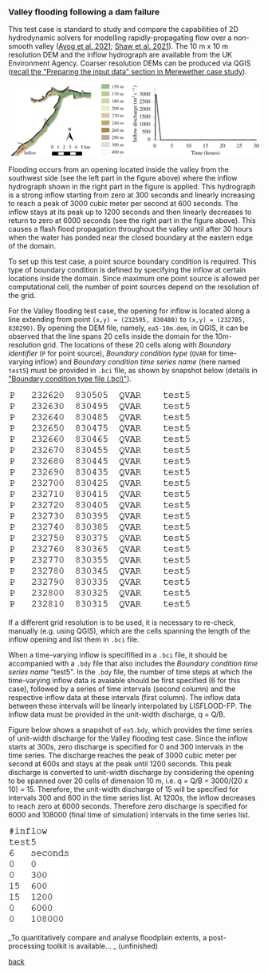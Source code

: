 ### Valley flooding following a dam failure

This test case is standard to study and compare the capabilities of 2D hydrodynamic solvers for modelling rapidly-propagating flow over a non-smooth valley ([Ayog et al. 2021](https://www.sciencedirect.com/science/article/abs/pii/S0022169420313858); [Shaw et al. 2021](https://gmd.copernicus.org/preprints/gmd-2020-340/)). The 10 m x 10 m resolution DEM and the inflow hydrograph are available from the UK Environment Agency. Coarser resolution DEMs can be produced via QGIS ([recall the "Preparing the input data" section in Merewether case study](/Merewether2.md)).


![Image](/Figures/Fig_7G.jpg)


Flooding occurs from an opening located inside the valley from the southwest side (see the left part in the figure above) where the inflow hydrograph shown in the right part in the figure is applied. This hydrograph is a strong inflow starting from zero at 300 seconds and linearly increasing to reach a peak of 3000 cubic meter per second at 600 seconds. The inflow stays at its peak up to 1200 seconds and then linearly decreases to return to zero at 6000 seconds (see the right part in the figure above). This causes a flash flood propagation throughout the valley until after 30 hours when the water has ponded near the closed boundary at the eastern edge of the domain. 

To set up this test case, a point source boundary condition is required. This type of boundary condition is defined by specifying the inflow at certain locations inside the domain. Since maximum one point source is allowed per computational cell, the number of point sources depend on the resolution of the grid. 

For the Valley flooding test case, the opening for inflow is located along a line extending from point `(x,y) = (232595, 830480)` to `(x,y) = (232785, 830290)`. By opening the DEM file, namely, `ea5-10m.dem`, in QGIS, it can be observed that the line spans 20 cells inside the domain for the 10m-resolution grid. The locations of these 20 cells along with _Boundary identifier_ (`P` for point source), _Boundary condition type_ (`QVAR` for time-varying inflow) and _Boundary condition time series name_ (here named `test5`) must be provided in `.bci` file, as shown by snapshot below (details in ["Boundary condition type file (.bci)"](https://www.seamlesswave.com/Merewether1-2.html)). 

![image](/Figures/ea5_1.PNG)

If a different grid resolution is to be used, it is necessary to re-check, manually (e.g. using QGIS), which are the cells spanning the length of the inflow opening and list them in `.bci` file. 


When a time-varying inflow is specifified in a `.bci` file, it should be accompanied with a `.bdy` file that also includes the _Boundary condition time series name_ "test5". In the `.bdy` file, the number of time steps at which the time-varying inflow data is avaiable should be first specified (6 for this case), followed by a series of time intervals (second column) and the respective inflow data at these intervals (first column). The inflow data between these intervals will be linearly interpolated by LISFLOOD-FP. The inflow data must be provided in the unit-width discharge, q = Q/B. 


Figure below shows a snapshot of `ea5.bdy`, which provides the time series of unit-width discharge for the Valley flooding test case. Since the inflow starts at 300s, zero discharge is specified for 0 and 300 intervals in the time series. The discharge reaches the peak of 3000 cubic meter per second at 600s and stays at the peak until 1200 seconds. This peak discharge is converted to unit-width discharge by considering the opening to be spanned over 20 cells of dimension 10 m, i.e. q = Q/B = 3000/(20 x 10) = 15. Therefore, the unit-width discharge of 15 will be specified for intervals 300 and 600 in the time series list. At 1200s, the inflow decreases to reach zero at 6000 seconds. Therefore zero discharge is specified for 6000 and 108000 (final time of simulation) intervals in the time series list.


![image](/Figures/ea5_2.PNG)


_To quantitatively compare and analyse floodplain extents, a post-processing toolkit is available… _ (unfinished)



[back](/LISFLOOD8.0.md)
